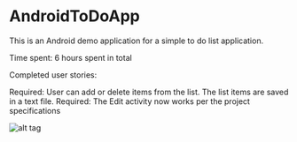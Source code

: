 # AndroidToDoApp
This is an Android demo application for a simple to do list application.

Time spent: 6 hours spent in total

Completed user stories:

 Required: User can add or delete items from the list. The list items are saved in a text file.
 Required: The Edit activity now works per the project specifications
 

![alt tag](http://i.imgur.com/Zo21its.gif)


